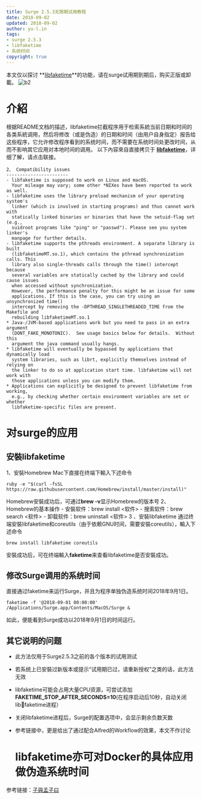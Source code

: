 ```yaml
---
title: Surge 2.5.3无限期试用教程
date: 2018-09-02
updated: 2018-09-02
author: yu-l.in
tags: 
- surge 2.5.3
- libfaketime
- 系统时间
copyright: true
---
```


本文仅以探讨 **[libfaketime](https://github.com/wolfcw/libfaketime)**的功能，请在surge试用期到期后，购买正版或卸載。
![b2](https://img02.unless.online/file/unless/andrew-neel-1332001.jpg)
# 介紹

根据README文档的描述，libfaketime拦截程序用于检索系統当前日期和时间的各类系統调用，然后将修改（或是伪造）的日期和时间（由用户自身指定）报告给这些程序，它允许修改程序看到的系统时间，而不需要在系统时间处更改时间，从而不影响其它应用对本地时间的调用。 以下內容來自直接拷贝于 **[libfaketime](https://github.com/wolfcw/libfaketime)**，详细了解，请点击联接。

```language
2、 Compatibility issues
-----------------------
- libfaketime is supposed to work on Linux and macOS.
  Your mileage may vary; some other *NIXes have been reported to work as well.
- libfaketime uses the library preload mechanism of your operating system's
  linker (which is involved in starting programs) and thus cannot work with
  statically linked binaries or binaries that have the setuid-flag set (e.g.,
  suidroot programs like "ping" or "passwd"). Please see you system linker's
  manpage for further details.
- libfaketime supports the pthreads environment. A separate library is built
  (libfaketimeMT.so.1), which contains the pthread synchronization calls. This
  library also single-threads calls through the time() intercept because
  several variables are statically cached by the library and could cause issues
  when accessed without synchronization.
  However, the performance penalty for this might be an issue for some
  applications. If this is the case, you can try using an unsynchronized time()
  intercept by removing the -DPTHREAD_SINGLETHREADED_TIME from the Makefile and
  rebuilding libfaketimeMT.so.1
* Java-/JVM-based applications work but you need to pass in an extra argument
  (DONT_FAKE_MONOTONIC).  See usage basics below for details.  Without this
  argument the java command usually hangs.
* libfaketime will eventually be bypassed by applications that dynamically load
  system libraries, such as librt, explicitly themselves instead of relying on
  the linker to do so at application start time. libfaketime will not work with
  those applications unless you can modify them.
* Applications can explicitly be designed to prevent libfaketime from working,
  e.g., by checking whether certain environment variables are set or whether
  libfaketime-specific files are present.

```

# 对surge的应用

## 安裝libfaketime

1、安裝Homebrew Mac下直接在终端下輸入下述命令

```
ruby -e "$(curl -fsSL https://raw.githubusercontent.com/Homebrew/install/master/install)"

```

Homebrew安裝成功后，可通过**brew -v**显示Homebrew的版本号 2、Homebrew的基本操作 - 安裝软件：brew install <软件> - 搜索软件：brew search <软件> - 卸载软件：brew uninstall <软件> 3 、安裝libfaketime 通过终端安裝libfaketime和coreutils（由于依赖GNU时间，需要安裝coreutils），輸入下述命令

```
brew install libfaketime coreutils

```

安裝成功后，可在终端輸入**faketime**来查看libfaketime是否安裝成功。

## 修改Surge调用的系统时间

直接通过faketime来运行Surge，并且为程序单独伪造系统时间2018年9月1日。

```
faketime -f '@2018-09-01 00:00:00' /Applications/Surge.app/Contents/MacOS/Surge &

```

如此，便能看到Surge成功以2018年9月1日的时间运行。

## 其它说明的问题

*   此方法仅用于Surge2.5.3之前的各个版本的试用测试
*   若系统上已安裝过新版本或提示“试用期已过，请重新授权”之类的话，此方法无效
*   libfaketime可能会占用大量CPU资源，可尝试添加**FAKETIME_STOP_AFTER_SECONDS=10**(在程序启动后10秒，自动关闭libfaketime进程）
*   关闭libfaketime进程后，Surge的配置选项中，会显示剩余负数天数
*   参考链接中，更是给出了通过配合Alfred的Workflow的效果，本文不作讨论

    # libfaketime亦可对Docker的具体应用做伪造系统时间

参考链接：[子與孟子曰](https://www.daletan.win/2017/10/27/surge-for-mac-trial-crack/)
